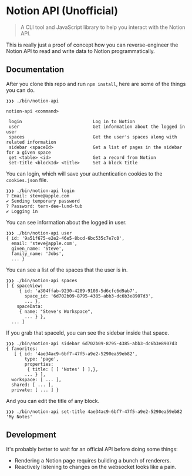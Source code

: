 # Notion API (Unofficial)

> A CLI tool and JavaScript library to help you interact with the Notion API.

This is really just a proof of concept how you can reverse-engineer the Notion API to read and write data to Notion programmatically.

## Documentation

After you clone this repo and run `npm install`, here are some of the things you can do.

```
❯❯❯ ./bin/notion-api

notion-api <command>

 login                           Log in to Notion
 user                            Get information about the logged in user
 spaces                          Get the user's spaces along with related information
 sidebar <spaceId>               Get a list of pages in the sidebar for a given space
 get <table> <id>                Get a record from Notion
 set-title <blockId> <title>     Set a block title
```

You can login, which will save your authentication cookies to the `cookies.json` file.

```
❯❯❯ ./bin/notion-api login
? Email: steve@apple.com
✔ Sending temporary password
? Password: tern-dee-lund-tub
✔ Logging in
```

You can see information about the logged in user.

```
❯❯❯ ./bin/notion-api user
{ id: '9a51f675-e2e2-46e5-8bcd-6bc535c7e7c0',
  email: 'steve@apple.com',
  given_name: 'Steve',
  family_name: 'Jobs',
  ... }
```

You can see a list of the spaces that the user is in.

```
❯❯❯ ./bin/notion-api spaces
[ { spaceView:
     { id: 'a304ffab-9230-4289-9108-5d6cfc6d9ab7',
       space_id: '6d702b09-8795-4385-abb3-dc6b3e8907d3',
       ... },
    spaceData:
     { name: "Steve's Workspace",
       ... } },
  ... ]
```

If you grab that spaceId, you can see the sidebar inside that space.

```
❯❯❯ ./bin/notion-api sidebar 6d702b09-8795-4385-abb3-dc6b3e8907d3
{ favorites:
   [ { id: '4ae34ac9-6bf7-47f5-a9e2-5290ea59eb82',
       type: 'page',
       properties:
        { title: [ [ 'Notes' ] ],},
       ... } ],
  workspace: [ ... ],
  shared: [ ... ],
  private: [ ... ] }
```

And you can edit the title of any block.

```
❯❯❯ ./bin/notion-api set-title 4ae34ac9-6bf7-47f5-a9e2-5290ea59eb82 'My Notes'
```

## Development

It's probably better to wait for an official API before doing some things:

- Rendering a Notion page requires building a bunch of renderers.
- Reactively listening to changes on the websocket looks like a pain.
